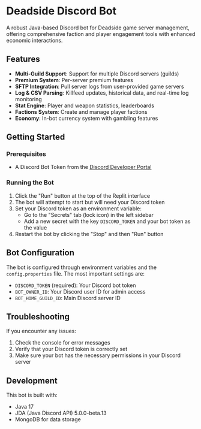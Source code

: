 # Deadside Discord Bot

A robust Java-based Discord bot for Deadside game server management, offering comprehensive faction and player engagement tools with enhanced economic interactions.

## Features

- **Multi-Guild Support**: Support for multiple Discord servers (guilds)
- **Premium System**: Per-server premium features
- **SFTP Integration**: Pull server logs from user-provided game servers
- **Log & CSV Parsing**: Killfeed updates, historical data, and real-time log monitoring
- **Stat Engine**: Player and weapon statistics, leaderboards
- **Factions System**: Create and manage player factions
- **Economy**: In-bot currency system with gambling features

## Getting Started

### Prerequisites

- A Discord Bot Token from the [Discord Developer Portal](https://discord.com/developers/applications)

### Running the Bot

1. Click the "Run" button at the top of the Replit interface
2. The bot will attempt to start but will need your Discord token
3. Set your Discord token as an environment variable:
   - Go to the "Secrets" tab (lock icon) in the left sidebar
   - Add a new secret with the key `DISCORD_TOKEN` and your bot token as the value
4. Restart the bot by clicking the "Stop" and then "Run" button

## Bot Configuration

The bot is configured through environment variables and the `config.properties` file. 
The most important settings are:

- `DISCORD_TOKEN` (required): Your Discord bot token
- `BOT_OWNER_ID`: Your Discord user ID for admin access
- `BOT_HOME_GUILD_ID`: Main Discord server ID

## Troubleshooting

If you encounter any issues:
1. Check the console for error messages
2. Verify that your Discord token is correctly set
3. Make sure your bot has the necessary permissions in your Discord server

## Development

This bot is built with:
- Java 17
- JDA (Java Discord API) 5.0.0-beta.13
- MongoDB for data storage